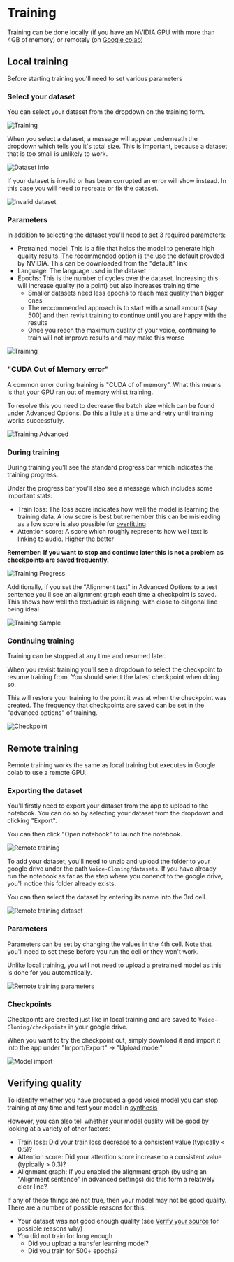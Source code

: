 # Training

Training can be done locally (if you have an NVIDIA GPU with more than 4GB of memory) or remotely (on [Google colab](https://colab.research.google.com/))

## Local training

Before starting training you'll need to set various parameters

### Select your dataset

You can select your dataset from the dropdown on the training form. 

![Training](images/train.PNG "Training")

When you select a dataset, a message will appear underneath the dropdown which tells you it's total size. This is important, because a dataset that is too small is unlikely to work.

![Dataset info](images/dataset-info.PNG "Dataset info")

If your dataset is invalid or has been corrupted an error will show instead. In this case you will need to recreate or fix the dataset.

![Invalid dataset](images/invalid-dataset.PNG "Invalid dataset")

### Parameters

In addition to selecting the dataset you'll need to set 3 required parameters:

- Pretrained model: This is a file that helps the model to generate high quality results. The recommended option is the use the default provded by NVIDIA. This can be downloaded from the "default" link
- Language: The language used in the dataset
- Epochs: This is the number of cycles over the dataset. Increasing this will increase quality (to a point) but also increases training time
    - Smaller datasets need less epochs to reach max quality than bigger ones
    - The reccommended approach is to start with a small amount (say 500) and then revisit training to continue until you are happy with the results
    - Once you reach the maximum quality of your voice, continuing to train will not improve results and may make this worse

![Training](images/training.PNG "Training")

### "CUDA Out of Memory error"

A common error during training is "CUDA of of memory".
What this means is that your GPU ran out of memory whilst training.

To resolve this you need to decrease the batch size which can be found under Advanced Options. Do this a little at a time and retry until training works successfully.

![Training Advanced](images/training-advanced.PNG "Training Advanced")

### During training

During training you'll see the standard progress bar which indicates the training progress. 

Under the progress bar you'll also see a message which includes some important stats:

- Train loss: The loss score indicates how well the model is learning the training data. A low score is best but remember this can be misleading as a low score is also possible for [overfitting](https://www.ibm.com/cloud/learn/overfitting)
- Attention score: A score which roughly represents how well text is linking to audio. Higher the better

**Remember: If you want to stop and continue later this is not a problem as checkpoints are saved frequently.**

![Training Progress](images/training-progress.PNG "Training Progress")

Additionally, if you set the "Alignment text" in Advanced Options to a test sentence you'll see an alignment graph each time a checkpoint is saved. This shows how well the text/aduio is aligning, with close to diagonal line being ideal

![Training Sample](images/training-sample.PNG "Training Sample")

### Continuing training 

Training can be stopped at any time and resumed later.

When you revisit training you'll see a dropdown to select the checkpoint to resume training from. You should select the latest checkpoint when doing so.

This will restore your training to the point it was at when the checkpoint was created. The frequency that checkpoints are saved can be set in the "advanced options" of training.

![Checkpoint](images/checkpoint.PNG "Checkpoint")

## Remote training

Remote training works the same as local training but executes in Google colab to use a remote GPU.

### Exporting the dataset

You'll firstly need to export your dataset from the app to upload to the notebook. You can do so by selecting your dataset from the dropdown and clicking "Export".

You can then click "Open notebook" to launch the notebook.

![Remote training](images/remote-training.PNG "Remote training")

To add your dataset, you'll need to unzip and upload the folder to your google drive under the path `Voice-Cloning/datasets`.
If you have already run the notebook as far as the step where you conenct to the google drive, you'll notice this folder already exists.

You can then select the dataset by entering its name into the 3rd cell.

![Remote training dataset](images/remote-training-dataset.PNG "Remote training dataset")

### Parameters

Parameters can be set by changing the values in the 4th cell. Note that you'll need to set these before you run the cell or they won't work.

Unlike local training, you will not need to upload a pretrained model as this is done for you automatically.

![Remote training parameters](images/remote-training-parameters.PNG "Remote training parameters")

### Checkpoints

Checkpoints are created just like in local training and are saved to `Voice-Cloning/checkpoints` in your google drive.

When you want to try the checkpoint out, simply download it and import it into the app under "Import/Export" -> "Upload model"

![Model import](images/model-import.PNG "Model import")

## Verifying quality

To identify whether you have produced a good voice model you can stop training at any time and test your model in [synthesis](synthesis.md)

However, you can also tell whether your model quality will be good by looking at a variety of other factors:

- Train loss: Did your train loss decrease to a consistent value (typically < 0.5)?
- Attention score: Did your attention score increase to a consistent value (typically > 0.3)?
- Alignment graph: If you enabled the alignment graph (by using an "Alignment sentence" in advanced settings) did this form a relatively clear line?

If any of these things are not true, then your model may not be good quality. There are a number of possible reasons for this:

- Your dataset was not good enough quality (see [Verify your source](dataset.md#verify-your-source) for possible reasons why)
- You did not train for long enough
    - Did you upload a transfer learning model?
    - Did you train for 500+ epochs?

